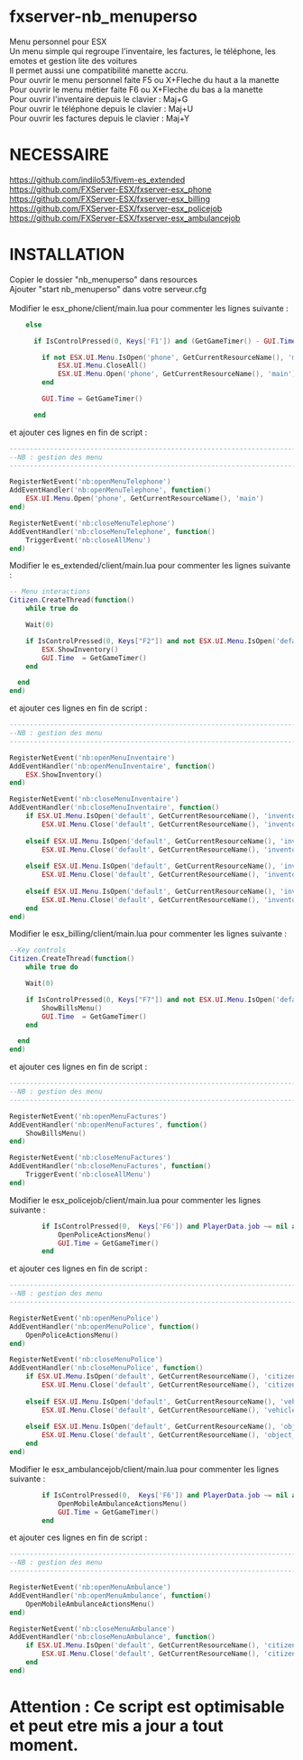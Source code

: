 # fxserver-nb_menuperso
Menu personnel pour ESX<br>
Un menu simple qui regroupe l'inventaire, les factures, le téléphone, les emotes et gestion lite des voitures<br>
Il permet aussi une compatibilité manette accru.<br>
Pour ouvrir le menu personnel faite F5 ou X+Fleche du haut a la manette<br>
Pour ouvrir le menu métier faite F6 ou X+Fleche du bas a la manette<br>
Pour ouvrir l'inventaire depuis le clavier : Maj+G<br>
Pour ouvrir le téléphone depuis le clavier : Maj+U<br>
Pour ouvrir les factures depuis le clavier : Maj+Y<br>

# NECESSAIRE
https://github.com/indilo53/fivem-es_extended<br>
https://github.com/FXServer-ESX/fxserver-esx_phone<br>
https://github.com/FXServer-ESX/fxserver-esx_billing<br>
https://github.com/FXServer-ESX/fxserver-esx_policejob<br>
https://github.com/FXServer-ESX/fxserver-esx_ambulancejob<br>

# INSTALLATION
Copier le dossier "nb_menuperso" dans resources<br>
Ajouter "start nb_menuperso" dans votre serveur.cfg<br>
<br>
Modifier le esx_phone/client/main.lua pour commenter les lignes suivante :<br>
```lua
    else

      if IsControlPressed(0, Keys['F1']) and (GetGameTimer() - GUI.Time) > 150 then

        if not ESX.UI.Menu.IsOpen('phone', GetCurrentResourceName(), 'main') then
        	ESX.UI.Menu.CloseAll()
        	ESX.UI.Menu.Open('phone', GetCurrentResourceName(), 'main')
        end

        GUI.Time = GetGameTimer()

      end
```
et ajouter ces lignes en fin de script :<br>
```lua
---------------------------------------------------------------------------------------------------------
--NB : gestion des menu
---------------------------------------------------------------------------------------------------------

RegisterNetEvent('nb:openMenuTelephone')
AddEventHandler('nb:openMenuTelephone', function()
	ESX.UI.Menu.Open('phone', GetCurrentResourceName(), 'main')
end)

RegisterNetEvent('nb:closeMenuTelephone')
AddEventHandler('nb:closeMenuTelephone', function()
	TriggerEvent('nb:closeAllMenu')
end)
```
Modifier le es_extended/client/main.lua pour commenter les lignes suivante :<br>
```lua
-- Menu interactions
Citizen.CreateThread(function()
	while true do

  	Wait(0)

  	if IsControlPressed(0, Keys["F2"]) and not ESX.UI.Menu.IsOpen('default', 'es_extended', 'inventory') and (GetGameTimer() - GUI.Time) > 150 then
  		ESX.ShowInventory()
	  	GUI.Time  = GetGameTimer()
    end

  end
end)
```
et ajouter ces lignes en fin de script :<br>
```lua
---------------------------------------------------------------------------------------------------------
--NB : gestion des menu
---------------------------------------------------------------------------------------------------------

RegisterNetEvent('nb:openMenuInventaire')
AddEventHandler('nb:openMenuInventaire', function()
	ESX.ShowInventory()
end)

RegisterNetEvent('nb:closeMenuInventaire')
AddEventHandler('nb:closeMenuInventaire', function()
	if ESX.UI.Menu.IsOpen('default', GetCurrentResourceName(), 'inventory') then
		ESX.UI.Menu.Close('default', GetCurrentResourceName(), 'inventory')
		
	elseif ESX.UI.Menu.IsOpen('default', GetCurrentResourceName(), 'inventory_item') then
		ESX.UI.Menu.Close('default', GetCurrentResourceName(), 'inventory_item')
		
	elseif ESX.UI.Menu.IsOpen('default', GetCurrentResourceName(), 'inventory_item_count_give') then
		ESX.UI.Menu.Close('default', GetCurrentResourceName(), 'inventory_item_count_give')
		
	elseif ESX.UI.Menu.IsOpen('default', GetCurrentResourceName(), 'inventory_item_count_remove') then
		ESX.UI.Menu.Close('default', GetCurrentResourceName(), 'inventory_item_count_remove')
	end
end)
```
Modifier le esx_billing/client/main.lua pour commenter les lignes suivante :<br>
```lua
--Key controls
Citizen.CreateThread(function()
	while true do

  	Wait(0)

  	if IsControlPressed(0, Keys["F7"]) and not ESX.UI.Menu.IsOpen('default', GetCurrentResourceName(), 'billing') and (GetGameTimer() - GUI.Time) > 150 then
  		ShowBillsMenu()
	  	GUI.Time  = GetGameTimer()
    end

  end
end)
```
et ajouter ces lignes en fin de script :<br>
```lua
---------------------------------------------------------------------------------------------------------
--NB : gestion des menu
---------------------------------------------------------------------------------------------------------

RegisterNetEvent('nb:openMenuFactures')
AddEventHandler('nb:openMenuFactures', function()
  	ShowBillsMenu()
end)

RegisterNetEvent('nb:closeMenuFactures')
AddEventHandler('nb:closeMenuFactures', function()
	TriggerEvent('nb:closeAllMenu')
end)
```
Modifier le esx_policejob/client/main.lua pour commenter les lignes suivante :<br>
```lua
		if IsControlPressed(0,  Keys['F6']) and PlayerData.job ~= nil and PlayerData.job.name == 'police' and not ESX.UI.Menu.IsOpen('default', GetCurrentResourceName(), 'police_actions') and (GetGameTimer() - GUI.Time) > 150 then
			OpenPoliceActionsMenu()
			GUI.Time = GetGameTimer()
		end
```
et ajouter ces lignes en fin de script :<br>
```lua
---------------------------------------------------------------------------------------------------------
--NB : gestion des menu
---------------------------------------------------------------------------------------------------------

RegisterNetEvent('nb:openMenuPolice')
AddEventHandler('nb:openMenuPolice', function()
	OpenPoliceActionsMenu()
end)

RegisterNetEvent('nb:closeMenuPolice')
AddEventHandler('nb:closeMenuPolice', function()
	if ESX.UI.Menu.IsOpen('default', GetCurrentResourceName(), 'citizen_interaction') then
		ESX.UI.Menu.Close('default', GetCurrentResourceName(), 'citizen_interaction')
		
	elseif ESX.UI.Menu.IsOpen('default', GetCurrentResourceName(), 'vehicle_interaction') then
		ESX.UI.Menu.Close('default', GetCurrentResourceName(), 'vehicle_interaction')
		
	elseif ESX.UI.Menu.IsOpen('default', GetCurrentResourceName(), 'object_spawner') then
		ESX.UI.Menu.Close('default', GetCurrentResourceName(), 'object_spawner')
	end
end)
```
Modifier le esx_ambulancejob/client/main.lua pour commenter les lignes suivante :<br>
```lua
		if IsControlPressed(0,  Keys['F6']) and PlayerData.job ~= nil and PlayerData.job.name == 'ambulance' and (GetGameTimer() - GUI.Time) > 150 then
			OpenMobileAmbulanceActionsMenu()
			GUI.Time = GetGameTimer()
		end
```
et ajouter ces lignes en fin de script :<br>
```lua
---------------------------------------------------------------------------------------------------------
--NB : gestion des menu
---------------------------------------------------------------------------------------------------------

RegisterNetEvent('nb:openMenuAmbulance')
AddEventHandler('nb:openMenuAmbulance', function()
	OpenMobileAmbulanceActionsMenu()
end)

RegisterNetEvent('nb:closeMenuAmbulance')
AddEventHandler('nb:closeMenuAmbulance', function()
	if ESX.UI.Menu.IsOpen('default', GetCurrentResourceName(), 'citizen_interaction') then
		ESX.UI.Menu.Close('default', GetCurrentResourceName(), 'citizen_interaction')
	end
end)
```
# Attention : Ce script est optimisable et peut etre mis a jour a tout moment.
